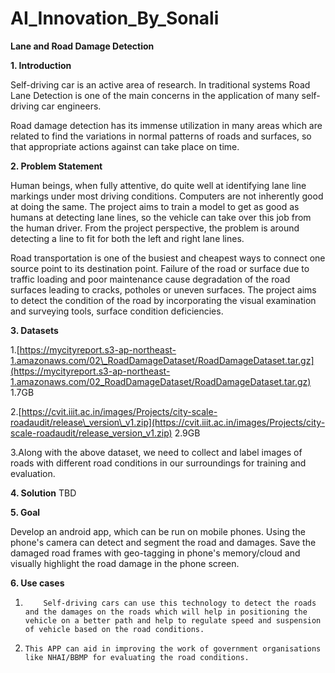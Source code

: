 # AI_Innovation_By_Sonali
**Lane and Road Damage Detection**

**1. Introduction**

Self-driving car is an active area of research. In traditional systems Road Lane Detection is one of the main concerns in the application of many self-driving car engineers.

Road damage detection has its immense utilization in many areas which are related to find the variations in normal patterns of roads and surfaces, so that appropriate actions against can take place on time.

**2. Problem Statement**

Human beings, when fully attentive, do quite well at identifying lane line markings under most driving conditions. Computers are not inherently good at doing the same. The project aims to train a model to get as good as humans at detecting lane lines, so the vehicle can take over this job from the human driver. From the project perspective, the problem is around detecting a line to fit for both the left and right lane lines.

Road transportation is one of the busiest and cheapest ways to connect one source point to its destination point. Failure of the road or surface due to traffic loading and poor maintenance cause degradation of the road surfaces leading to cracks, potholes or uneven surfaces. The project aims to detect the condition of the road by incorporating the visual examination and surveying tools, surface condition deficiencies.

**3. Datasets**

1.[https://mycityreport.s3-ap-northeast-1.amazonaws.com/02\_RoadDamageDataset/RoadDamageDataset.tar.gz](https://mycityreport.s3-ap-northeast-1.amazonaws.com/02_RoadDamageDataset/RoadDamageDataset.tar.gz) 1.7GB

2.[https://cvit.iiit.ac.in/images/Projects/city-scale-roadaudit/release\_version\_v1.zip](https://cvit.iiit.ac.in/images/Projects/city-scale-roadaudit/release_version_v1.zip) 2.9GB

3.Along with the above dataset, we need to collect and label images of roads with different road conditions in our surroundings for training and evaluation.

**4. Solution**
TBD

**5. Goal**

Develop an android app, which can be run on mobile phones. Using the phone&#39;s camera can detect and segment the road and damages. Save the damaged road frames with geo-tagging in phone&#39;s memory/cloud and visually highlight the road damage in the phone screen.

**6. Use cases**

1.         Self-driving cars can use this technology to detect the roads and the damages on the roads which will help in positioning the vehicle on a better path and help to regulate speed and suspension of vehicle based on the road conditions.

2.     This APP can aid in improving the work of government organisations like NHAI/BBMP for evaluating the road conditions.
